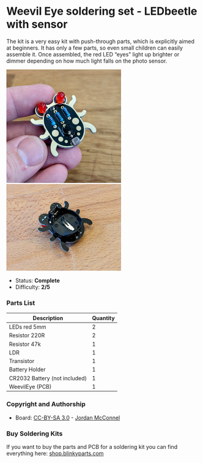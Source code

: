 # Weevil Eye soldering set - LEDbeetle with sensor


The kit is a very easy kit with push-through parts, which is explicitly aimed at beginners. It has only a few parts, so even small children can easily assemble it. Once assembled, the red LED “eyes” light up brighter or dimmer depending on how much light falls on the photo sensor. 

<img src="manual/images/thumbnail.jpg" width=300px alt="Weevil Eye"> <img src="manual/images/PXL_20231106_150658544-EDIT.jpg" width=300px alt="Weevil Eye">

- Status: **Complete**
- Difficulty: **2/5**

### Parts List

| Description                   | Quantity |
|-------------------------------|----------|
| LEDs red 5mm                  |     2    |
| Resistor 220R                 |     2    |
| Resistor 47k                  |     1    |
| LDR		                    |     1    |
| Transistor                    |     1    |
| Battery Holder                |     1    |
| CR2032 Battery (not included) |     1    |
| WeevilEye (PCB)				|     1    |

### Copyright and Authorship

- Board: [CC-BY-SA 3.0](https://creativecommons.org/licenses/by-sa/3.0/) - [Jordan McConnel](https://www.sparkfun.com/products/10723)


### Buy Soldering Kits
If you want to buy the parts and PCB for a soldering kit you can find everything here: [shop.blinkyparts.com](https://shop.blinkyparts.com/de/Weevil-Eye-Loetset-Leuchtkaefer-mit-Sensor/blink23104)
